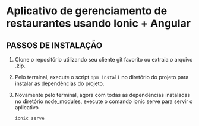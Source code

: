 # **Aplicativo de gerenciamento de restaurantes usando Ionic + Angular**

## **PASSOS DE INSTALAÇÃO**

1. Clone o repositório utilizando seu cliente git favorito ou extraia o arquivo .zip.


2. Pelo terminal, execute o script `npm install` no diretório do projeto para instalar as dependências do projeto.

3. Novamente pelo terminal, agora com todas as dependências instaladas no diretório node_modules, execute o comando ionic serve para servir o aplicativo

    `ionic serve`
